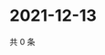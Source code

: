 # 2021-12-13

共 0 条

<!-- BEGIN WEIBO -->
<!-- 最后更新时间 Mon Dec 13 2021 15:09:32 GMT+0800 (China Standard Time) -->

<!-- END WEIBO -->
